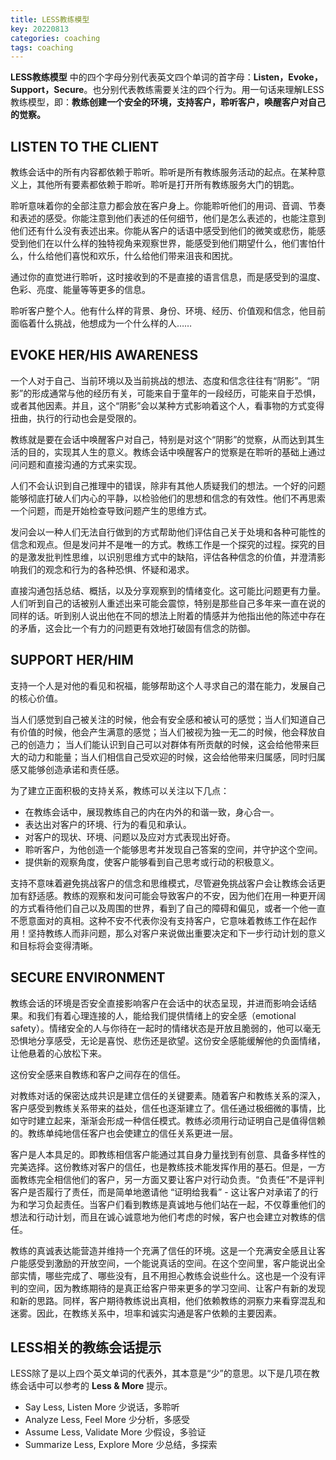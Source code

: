```yaml
---
title: LESS教练模型
key: 20220813
categories: coaching
tags: coaching
---
```


**LESS教练模型** 中的四个字母分别代表英文四个单词的首字母：**Listen，Evoke，Support，Secure**。也分别代表教练需要关注的四个行为。用一句话来理解LESS教练模型，即：**教练创建一个安全的环境，支持客户，聆听客户，唤醒客户对自己的觉察。**

<!--more-->

## LISTEN TO THE CLIENT
教练会话中的所有内容都依赖于聆听。聆听是所有教练服务活动的起点。在某种意义上，其他所有要素都依赖于聆听。聆听是打开所有教练服务大门的钥匙。

聆听意味着你的全部注意力都会放在客户身上。你能聆听他们的用词、音调、节奏和表述的感受。你能注意到他们表述的任何细节，他们是怎么表述的，也能注意到他们还有什么没有表述出来。你能从客户的话语中感受到他们的微笑或悲伤，能感受到他们在以什么样的独特视角来观察世界，能感受到他们期望什么，他们害怕什么，什么给他们喜悦和欢乐，什么给他们带来沮丧和困扰。

通过你的直觉进行聆听，这时接收到的不是直接的语言信息，而是感受到的温度、色彩、亮度、能量等等更多的信息。

聆听客户整个人。他有什么样的背景、身份、环境、经历、价值观和信念，他目前面临着什么挑战，他想成为一个什么样的人……

## EVOKE HER/HIS AWARENESS

一个人对于自己、当前环境以及当前挑战的想法、态度和信念往往有“阴影”。“阴影”的形成通常与他的经历有关，可能来自于童年的一段经历，可能来自于恐惧，或者其他因素。并且，这个“阴影”会以某种方式影响着这个人，看事物的方式变得扭曲，执行的行动也会是受限的。

教练就是要在会话中唤醒客户对自己，特别是对这个“阴影”的觉察，从而达到其生活的目的，实现其人生的意义。教练会话中唤醒客户的觉察是在聆听的基础上通过问问题和直接沟通的方式来实现。　

人们不会认识到自己推理中的错误，除非有其他人质疑我们的想法。一个好的问题能够彻底打破人们内心的平静，以检验他们的思想和信念的有效性。他们不再思索一个问题，而是开始检查导致问题产生的思维方式。

发问会以一种人们无法自行做到的方式帮助他们评估自己关于处境和各种可能性的信念和观点。但是发问并不是唯一的方式。教练工作是一个探究的过程。探究的目的是激发批判性思维，以识别思维方式中的缺陷，评估各种信念的价值，并澄清影响我们的观念和行为的各种恐惧、怀疑和渴求。

直接沟通包括总结、概括，以及分享观察到的情绪变化。这可能比问题更有力量。人们听到自己的话被别人重述出来可能会震惊，特别是那些自己多年来一直在说的同样的话。听到别人说出他在不同的想法上附着的情感并为他指出他的陈述中存在的矛盾，这会比一个有力的问题更有效地打破固有信念的防御。

## SUPPORT HER/HIM

支持一个人是对他的看见和祝福，能够帮助这个人寻求自己的潜在能力，发展自己的核心价值。

当人们感觉到自己被关注的时候，他会有安全感和被认可的感觉；当人们知道自己有价值的时候，他会产生满意的感觉；当人们被视为独一无二的时候，他会释放自己的创造力； 当人们能认识到自己可以对群体有所贡献的时候，这会给他带来巨大的动力和能量；当人们相信自己受欢迎的时候，这会给他带来归属感，同时归属感又能够创造承诺和责任感。

为了建立正面积极的支持关系，教练可以关注以下几点：
*	在教练会话中，展现教练自己的内在内外的和谐一致，身心合一。
*	表达出对客户的环境、行为的看见和承认。
*	对客户的现状、环境、问题以及应对方式表现出好奇。
*	聆听客户，为他创造一个能够思考并发现自己答案的空间，并守护这个空间。
*	提供新的观察角度，使客户能够看到自己思考或行动的积极意义。

支持不意味着避免挑战客户的信念和思维模式，尽管避免挑战客户会让教练会话更加有舒适感。教练的观察和发问可能会导致客户的不安，因为他们在用一种更开阔的方式看待他们自己以及周围的世界，看到了自己的障碍和偏见，或者一个他一直不愿意面对的真相。这种不安不代表你没有支持客户，它意味着教练工作在起作用！坚持教练人而非问题，那么对客户来说做出重要决定和下一步行动计划的意义和目标将会变得清晰。

## SECURE ENVIRONMENT

教练会话的环境是否安全直接影响客户在会话中的状态呈现，并进而影响会话结果。和我们有着心理连接的人，能给我们提供情绪上的安全感（emotional safety）。情绪安全的人与你待在一起时的情绪状态是开放且脆弱的，他可以毫无恐惧地分享感受，无论是喜悦、悲伤还是欲望。这份安全感能缓解他的负面情绪，让他悬着的心放松下来。

这份安全感来自教练和客户之间存在的信任。

对教练对话的保密达成共识是建立信任的关键要素。随着客户和教练关系的深入，客户感受到教练关系带来的益处，信任也逐渐建立了。信任通过极细微的事情，比如守时建立起来，渐渐会形成一种信任模式。教练必须用行动证明自己是值得信赖的。教练单纯地信任客户也会使建立的信任关系更进一层。

客户是人本具足的。即教练相信客户能通过其自身力量找到有创意、具备多样性的完美选择。这份教练对客户的信任，也是教练技术能发挥作用的基石。但是，一方面教练完全相信他们的客户，另一方面又要让客户对行动负责。“负责任”不是评判客户是否履行了责任，而是简单地邀请他 “证明给我看” - 这让客户对承诺了的行为和学习负起责任。当客户们看到教练是真诚地与他们站在一起，不仅尊重他们的想法和行动计划，而且在诚心诚意地为他们考虑的时候，客户也会建立对教练的信任。

教练的真诚表达能营造并维持一个充满了信任的环境。这是一个充满安全感且让客户能感受到激励的开放空间，一个能说真话的空间。在这个空间里，客户能说出全部实情，哪些完成了、哪些没有，且不用担心教练会说些什么。这也是一个没有评判的空间，因为教练期待的是真正给客户带来更多的学习空间、让客户有新的发现和新的思路。同样，客户期待教练说出真相，他们依赖教练的洞察力来看穿混乱和迷雾。因此，在教练关系中，坦率和诚实沟通是客户依赖的主要因素。

## LESS相关的教练会话提示

LESS除了是以上四个英文单词的代表外，其本意是“少”的意思。以下是几项在教练会话中可以参考的 **Less & More** 提示。

*	Say Less, Listen More 少说话，多聆听
*	Analyze Less, Feel More 少分析，多感受
*	Assume Less, Validate More 少假设，多验证
*	Summarize Less, Explore More 少总结，多探索